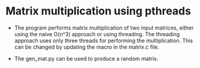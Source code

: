 # Matrix multiplication using pthreads

* The program performs matrix multiplication of two input matrices, either using the naive O(n^3) approach or using threading. The threading approach uses only three threads for performing the multiplication. This can be changed by updating the macro in the matrix.c file.

* The gen_mat.py can be used to produce a random matrix.
